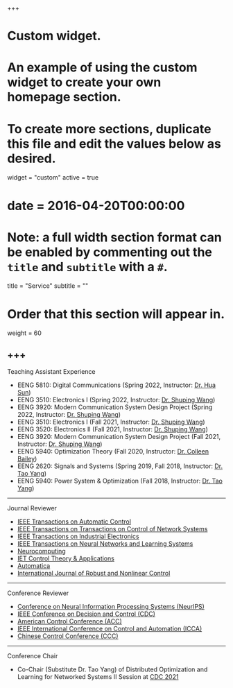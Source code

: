 +++
# Custom widget.
# An example of using the custom widget to create your own homepage section.
# To create more sections, duplicate this file and edit the values below as desired.
widget = "custom"
active = true
# date = 2016-04-20T00:00:00

# Note: a full width section format can be enabled by commenting out the `title` and `subtitle` with a `#`.
title = "Service"
subtitle = ""
# Order that this section will appear in.
weight = 60

+++
---
Teaching Assistant Experience
- EENG 5810: Digital Communications (Spring 2022, Instructor: [Dr. Hua Sun](https://electrical.engineering.unt.edu/people/hua-sun))
- EENG 3510: Electronics I (Spring 2022, Instructor: [Dr. Shuping Wang](https://electrical.engineering.unt.edu/people/shuping-wang))
- EENG 3920: Modern Communication System Design Project (Spring 2022, Instructor: [Dr. Shuping Wang](https://electrical.engineering.unt.edu/people/shuping-wang))
- EENG 3510: Electronics I (Fall 2021, Instructor: [Dr. Shuping Wang](https://electrical.engineering.unt.edu/people/shuping-wang))
- EENG 3520: Electronics II (Fall 2021, Instructor: [Dr. Shuping Wang](https://electrical.engineering.unt.edu/people/shuping-wang))
- EENG 3920: Modern Communication System Design Project (Fall 2021, Instructor: [Dr. Shuping Wang](https://electrical.engineering.unt.edu/people/shuping-wang))
- EENG 5940: Optimization Theory (Fall 2020, Instructor: [Dr. Colleen Bailey](https://electrical.engineering.unt.edu/people/colleen-bailey))
- EENG 2620: Signals and Systems (Spring 2019, Fall 2018, Instructor: [Dr. Tao Yang](https://tyang1188.github.io/index.html))
- EENG 5940: Power System & Optimization (Fall 2018, Instructor: [Dr. Tao Yang](https://tyang1188.github.io/index.html))
---
Journal Reviewer

- [IEEE Transactions on Automatic Control](http://ieeecss.org/publication/transactions-automatic-control)
- [IEEE Transactions on Transactions on Control of Network Systems](http://ieeecss.org/publication/transactions-control-network-systems)
- [IEEE Transactions on Industrial Electronics](http://www.ieee-ies.org/pubs/transactions-on-industrial-electronics)
- [IEEE Transactions on Neural Networks and Learning Systems](https://cis.ieee.org/publications/t-neural-networks-and-learning-systems)
- [Neurocomputing](https://www.journals.elsevier.com/neurocomputing)
- [IET Control Theory & Applications](https://digital-library.theiet.org/content/journals/iet-cta)
- [Automatica](https://www.journals.elsevier.com/automatica)
- [International Journal of Robust and Nonlinear Control](https://onlinelibrary.wiley.com/journal/10991239)
---
Conference Reviewer

- [Conference on Neural Information Processing Systems (NeurIPS)](https://nips.cc/)
- [IEEE Conference on Decision and Control (CDC)](https://cdc2020.ieeecss.org/)
- [American Control Conference (ACC)](http://acc2020.a2c2.org/)
- [IEEE International Conference on Control and Automation (ICCA)](http://www.ieee-icca.org/)
- [Chinese Control Conference (CCC)](http://www.ccc2019.cn/en/index.html)

---
Conference Chair

- Co-Chair (Substitute Dr. Tao Yang) of Distributed Optimization and Learning for Networked Systems II Session at [CDC 2021](https://cdc2021.ieeecss.org/)